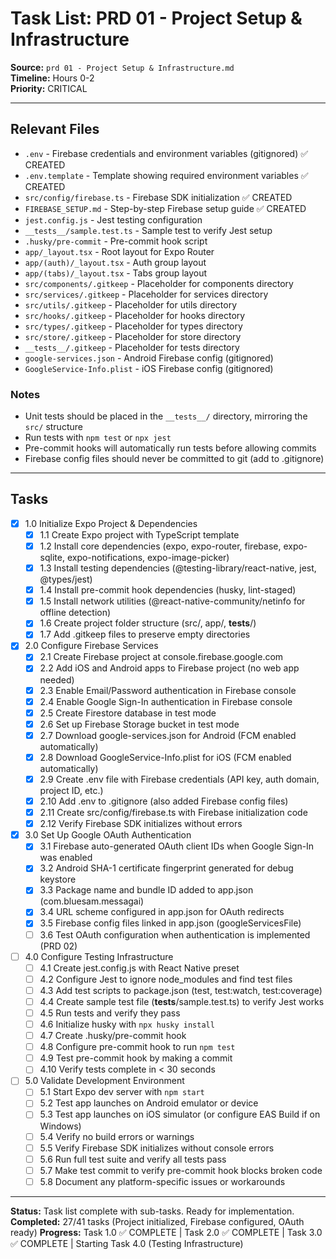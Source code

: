 # Task List: PRD 01 - Project Setup & Infrastructure

**Source:** `prd 01 - Project Setup & Infrastructure.md`  
**Timeline:** Hours 0-2  
**Priority:** CRITICAL

---

## Relevant Files

- `.env` - Firebase credentials and environment variables (gitignored) ✅ CREATED
- `.env.template` - Template showing required environment variables ✅ CREATED
- `src/config/firebase.ts` - Firebase SDK initialization ✅ CREATED
- `FIREBASE_SETUP.md` - Step-by-step Firebase setup guide ✅ CREATED
- `jest.config.js` - Jest testing configuration
- `__tests__/sample.test.ts` - Sample test to verify Jest setup
- `.husky/pre-commit` - Pre-commit hook script
- `app/_layout.tsx` - Root layout for Expo Router
- `app/(auth)/_layout.tsx` - Auth group layout
- `app/(tabs)/_layout.tsx` - Tabs group layout
- `src/components/.gitkeep` - Placeholder for components directory
- `src/services/.gitkeep` - Placeholder for services directory
- `src/utils/.gitkeep` - Placeholder for utils directory
- `src/hooks/.gitkeep` - Placeholder for hooks directory
- `src/types/.gitkeep` - Placeholder for types directory
- `src/store/.gitkeep` - Placeholder for store directory
- `__tests__/.gitkeep` - Placeholder for tests directory
- `google-services.json` - Android Firebase config (gitignored)
- `GoogleService-Info.plist` - iOS Firebase config (gitignored)

### Notes

- Unit tests should be placed in the `__tests__/` directory, mirroring the `src/` structure
- Run tests with `npm test` or `npx jest`
- Pre-commit hooks will automatically run tests before allowing commits
- Firebase config files should never be committed to git (add to .gitignore)

---

## Tasks

- [x] 1.0 Initialize Expo Project & Dependencies
  - [x] 1.1 Create Expo project with TypeScript template
  - [x] 1.2 Install core dependencies (expo, expo-router, firebase, expo-sqlite, expo-notifications, expo-image-picker)
  - [x] 1.3 Install testing dependencies (@testing-library/react-native, jest, @types/jest)
  - [x] 1.4 Install pre-commit hook dependencies (husky, lint-staged)
  - [x] 1.5 Install network utilities (@react-native-community/netinfo for offline detection)
  - [x] 1.6 Create project folder structure (src/, app/, __tests__/)
  - [x] 1.7 Add .gitkeep files to preserve empty directories

- [x] 2.0 Configure Firebase Services
  - [x] 2.1 Create Firebase project at console.firebase.google.com
  - [x] 2.2 Add iOS and Android apps to Firebase project (no web app needed)
  - [x] 2.3 Enable Email/Password authentication in Firebase console
  - [x] 2.4 Enable Google Sign-In authentication in Firebase console
  - [x] 2.5 Create Firestore database in test mode
  - [x] 2.6 Set up Firebase Storage bucket in test mode
  - [x] 2.7 Download google-services.json for Android (FCM enabled automatically)
  - [x] 2.8 Download GoogleService-Info.plist for iOS (FCM enabled automatically)
  - [x] 2.9 Create .env file with Firebase credentials (API key, auth domain, project ID, etc.)
  - [x] 2.10 Add .env to .gitignore (also added Firebase config files)
  - [x] 2.11 Create src/config/firebase.ts with Firebase initialization code
  - [x] 2.12 Verify Firebase SDK initializes without errors

- [x] 3.0 Set Up Google OAuth Authentication
  - [x] 3.1 Firebase auto-generated OAuth client IDs when Google Sign-In was enabled
  - [x] 3.2 Android SHA-1 certificate fingerprint generated for debug keystore
  - [x] 3.3 Package name and bundle ID added to app.json (com.bluesam.messagai)
  - [x] 3.4 URL scheme configured in app.json for OAuth redirects
  - [x] 3.5 Firebase config files linked in app.json (googleServicesFile)
  - [ ] 3.6 Test OAuth configuration when authentication is implemented (PRD 02)

- [ ] 4.0 Configure Testing Infrastructure
  - [ ] 4.1 Create jest.config.js with React Native preset
  - [ ] 4.2 Configure Jest to ignore node_modules and find test files
  - [ ] 4.3 Add test scripts to package.json (test, test:watch, test:coverage)
  - [ ] 4.4 Create sample test file (__tests__/sample.test.ts) to verify Jest works
  - [ ] 4.5 Run tests and verify they pass
  - [ ] 4.6 Initialize husky with `npx husky install`
  - [ ] 4.7 Create .husky/pre-commit hook
  - [ ] 4.8 Configure pre-commit hook to run `npm test`
  - [ ] 4.9 Test pre-commit hook by making a commit
  - [ ] 4.10 Verify tests complete in < 30 seconds

- [ ] 5.0 Validate Development Environment
  - [ ] 5.1 Start Expo dev server with `npm start`
  - [ ] 5.2 Test app launches on Android emulator or device
  - [ ] 5.3 Test app launches on iOS simulator (or configure EAS Build if on Windows)
  - [ ] 5.4 Verify no build errors or warnings
  - [ ] 5.5 Verify Firebase SDK initializes without console errors
  - [ ] 5.6 Run full test suite and verify all tests pass
  - [ ] 5.7 Make test commit to verify pre-commit hook blocks broken code
  - [ ] 5.8 Document any platform-specific issues or workarounds

---

**Status:** Task list complete with sub-tasks. Ready for implementation.  
**Completed:** 27/41 tasks (Project initialized, Firebase configured, OAuth ready) 
**Progress:** Task 1.0 ✅ COMPLETE | Task 2.0 ✅ COMPLETE | Task 3.0 ✅ COMPLETE | Starting Task 4.0 (Testing Infrastructure)

